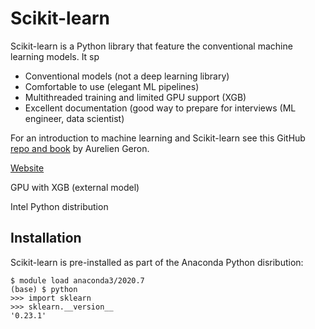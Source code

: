 # Scikit-learn

Scikit-learn is a Python library that feature the conventional machine learning models. It sp

+ Conventional models (not a deep learning library)
+ Comfortable to use (elegant ML pipelines)
+ Multithreaded training and limited GPU support (XGB)
+ Excellent documentation (good way to prepare for interviews (ML engineer, data scientist)

For an introduction to machine learning and Scikit-learn see this GitHub [repo and book](https://github.com/ageron/handson-ml2) by Aurelien Geron.

[Website](https://scikit-learn.org/stable/)

GPU with XGB (external model)

Intel Python distribution

## Installation

Scikit-learn is pre-installed as part of the Anaconda Python disribution:

```
$ module load anaconda3/2020.7
(base) $ python
>>> import sklearn
>>> sklearn.__version__
'0.23.1'
```

